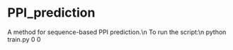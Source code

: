 # PPI_prediction
A method for sequence-based PPI prediction.\n
To run the script:\n
python train.py 0 0

